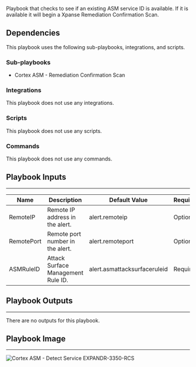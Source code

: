 Playbook that checks to see if an existing ASM service ID is available. If it is available it will begin a Xpanse Remediation Confirmation Scan.

## Dependencies

This playbook uses the following sub-playbooks, integrations, and scripts.

### Sub-playbooks

* Cortex ASM - Remediation Confirmation Scan

### Integrations

This playbook does not use any integrations.

### Scripts

This playbook does not use any scripts.

### Commands

This playbook does not use any commands.

## Playbook Inputs

---

| **Name** | **Description** | **Default Value** | **Required** |
| --- | --- | --- | --- |
| RemoteIP | Remote IP address in the alert. | alert.remoteip | Optional |
| RemotePort | Remote port number in the alert. | alert.remoteport | Optional |
| ASMRuleID | Attack Surface Management Rule ID. | alert.asmattacksurfaceruleid | Required |

## Playbook Outputs

---
There are no outputs for this playbook.

## Playbook Image

---

![Cortex ASM - Detect Service EXPANDR-3350-RCS](../doc_files/Cortex_ASM_-_Detect_Servic.png)
